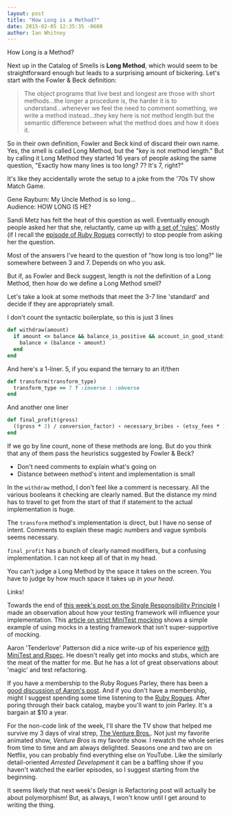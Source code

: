 ```yaml
---
layout: post
title: "How Long is a Method?"
date: 2015-02-05 12:35:35 -0600
author: Ian Whitney
---
```


How Long is a Method?

Next up in the Catalog of Smells is **Long Method**, which would seem to be straightforward enough but leads to a surprising amount of bickering. Let's start with the Fowler & Beck definition:

> The object programs that live best and longest are those with short methods...the longer a procedure is, the harder it is to understand...whenever we feel the need to comment something, we write a method instead...they key here is not method length but the semantic difference between what the method does and how it does it.

So in their own definition, Fowler and Beck kind of discard their own name. Yes, the smell is called Long Method, but the "key is not method length." But by calling it Long Method they started 16 years of people asking the same question, "Exactly how many lines is too long? 7? It's 7, right?"

It's like they accidentally wrote the setup to a joke from the '70s TV show Match Game.

Gene Rayburn: My Uncle Method is so long&hellip;<br />
Audience: HOW LONG IS HE?

Sandi Metz has felt the heat of this question as well. Eventually enough people asked her that she, reluctantly, came up with [a set of 'rules'](http://robots.thoughtbot.com/sandi-metz-rules-for-developers). Mostly (if I recall the [episode of Ruby Rogues](http://devchat.tv/ruby-rogues/087-rr-book-clubpractical-object-oriented-design-in-ruby-with-sandi-metz) correctly) to stop people from asking her the question.

Most of the answers I've heard to the question of "how long is too long?" lie somewhere between 3 and 7. Depends on who you ask.

But if, as Fowler and Beck suggest, length is not the definition of a Long Method, then how do we define a Long Method smell?

Let's take a look at some methods that meet the 3-7 line 'standard' and decide if they are appropriately small.

I don't count the syntactic boilerplate, so this is just 3 lines
```ruby
def withdraw(amount)
  if amount <= balance && balance_is_positive && account_in_good_standing && cash_on_hand && (amount < daily_withdrawl_limit || daily_withdrawl_limit_overridden)
    balance = (balance - amount)
  end
end
```

And here's a 1-liner. 5, if you expand the ternary to an if/then
```ruby
def transform(transform_type)
  transform_type == 7 ? :inverse : :obverse
end
```

And another one liner
```ruby
def final_profit(gross)
  ((gross * 2) / conversion_factor) - necessary_bribes - (etsy_fees * 1.3) + (incoming_bribes - (gross * skim))
end
```

If we go by line count, none of these methods are long. But do you think that any of them pass the heuristics suggested by Fowler & Beck?

- Don't need comments to explain what's going on
- Distance between method's intent and implementation is small

In the `withdraw` method, I don't feel like a comment is necessary. All the various booleans it checking are clearly named. But the distance my mind has to travel to get from the start of that if statement to the actual implementation is huge.

The `transform` method's implementation is direct, but I have no sense of intent. Comments to explain these magic numbers and vague symbols seems necessary.

`final_profit` has a bunch of clearly named modifiers, but a confusing implementation. I can not keep all of that in my head.

You can't judge a Long Method by the space it takes on the screen. You have to judge by how much space it takes up _in your head_.

Links!

Towards the end of [this week's post on the Single Responsibility Principle](http://designisrefactoring.com/2015/02/01/robot-you-have-one-job/) I made an observation about how your testing framework will influence your implementation. This [article on strict MiniTest mocking](http://www.jefferydurand.com/ruby/rails/testing/minitest/poro/mock_stub/2014/11/22/poro-mock-stub.html) shows a simple example of using mocks in a testing framework that isn't super-supportive of mocking.

Aaron 'Tenderlove' Patterson did a nice write-up of his experience [with MiniTest and Rspec](http://tenderlovemaking.com/2015/01/23/my-experience-with-minitest-and-rspec.html). He doesn't really get into mocks and stubs, which are the meat of the matter for me. But he has a lot of great observations about 'magic' and test refactoring.

If you have a membership to the Ruby Rogues Parley, there has been a [good discussion of Aaron's post](http://parley.rubyrogues.com/t/tenderloves-take-on-rspec-vs-minitest/3020). And if you don't have a membership, might I suggest spending some time listening to the [Ruby Rogues](http://devchat.tv/ruby-rogues/). After poring through their back catalog, maybe you'll want to join Parley. It's a bargain at $10 a year.

For the non-code link of the week, I'll share the TV show that helped me survive my 3 days of viral strep, [The Venture Bros.](http://www.adultswim.com/videos/the-venture-bros). Not just my favorite animated show, _Venture Bros_ is my favorite show. I rewatch the whole series from time to time and am always delighted. Seasons one and two are on Netflix, you can probably find everything else on YouTube. Like the similarly detail-oriented _Arrested Development_ it can be a baffling show if you haven't watched the earlier episodes, so I suggest starting from the beginning.

It seems likely that next week's Design is Refactoring post will actually be about polymorphism! But, as always, I won't know until I get around to writing the thing.
